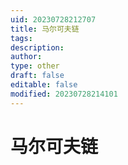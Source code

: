 ```yaml
---
uid: 20230728212707
title: 马尔可夫链
tags: 
description: 
author: 
type: other
draft: false
editable: false
modified: 20230728214101
---
```


# 马尔可夫链